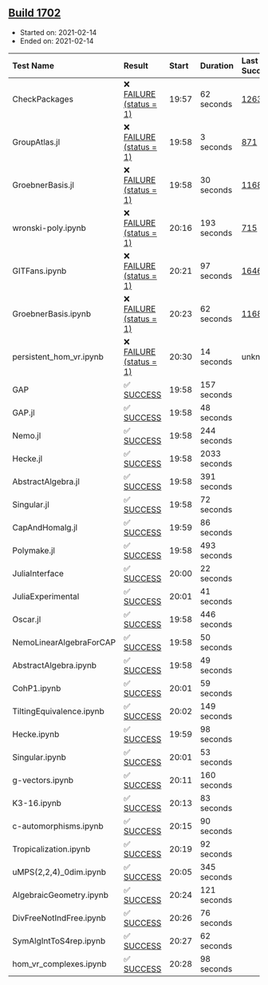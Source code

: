 ## [Build 1702](https://oscarci.mathematik.uni-kl.de/job/oscar-stable/1702/)

* Started on: 2021-02-14
* Ended on: 2021-02-14

| Test Name    | Result | Start | Duration | Last Success | First Failure |
|:-------------|:-------|:------|:---------|:-------------|:--------------|
| CheckPackages | ❌ [FAILURE (status = 1)](https://oscarci.mathematik.uni-kl.de/job/oscar-stable/1702/artifact/logs/build-1702/CheckPackages.log) | 19:57 | 62 seconds | [1263](https://oscarci.mathematik.uni-kl.de/job/oscar-stable/1263/) | [1264](https://oscarci.mathematik.uni-kl.de/job/oscar-stable/1264/) |
| GroupAtlas.jl | ❌ [FAILURE (status = 1)](https://oscarci.mathematik.uni-kl.de/job/oscar-stable/1702/artifact/logs/build-1702/GroupAtlas.jl.log) | 19:58 | 3 seconds | [871](https://oscarci.mathematik.uni-kl.de/job/oscar-stable/871/) | [872](https://oscarci.mathematik.uni-kl.de/job/oscar-stable/872/) |
| GroebnerBasis.jl | ❌ [FAILURE (status = 1)](https://oscarci.mathematik.uni-kl.de/job/oscar-stable/1702/artifact/logs/build-1702/GroebnerBasis.jl.log) | 19:58 | 30 seconds | [1168](https://oscarci.mathematik.uni-kl.de/job/oscar-stable/1168/) | [1169](https://oscarci.mathematik.uni-kl.de/job/oscar-stable/1169/) |
| wronski-poly.ipynb | ❌ [FAILURE (status = 1)](https://oscarci.mathematik.uni-kl.de/job/oscar-stable/1702/artifact/logs/build-1702/wronski-poly.ipynb.log) | 20:16 | 193 seconds | [715](https://oscarci.mathematik.uni-kl.de/job/oscar-stable/715/) | [716](https://oscarci.mathematik.uni-kl.de/job/oscar-stable/716/) |
| GITFans.ipynb | ❌ [FAILURE (status = 1)](https://oscarci.mathematik.uni-kl.de/job/oscar-stable/1702/artifact/logs/build-1702/GITFans.ipynb.log) | 20:21 | 97 seconds | [1646](https://oscarci.mathematik.uni-kl.de/job/oscar-stable/1646/) | [1647](https://oscarci.mathematik.uni-kl.de/job/oscar-stable/1647/) |
| GroebnerBasis.ipynb | ❌ [FAILURE (status = 1)](https://oscarci.mathematik.uni-kl.de/job/oscar-stable/1702/artifact/logs/build-1702/GroebnerBasis.ipynb.log) | 20:23 | 62 seconds | [1168](https://oscarci.mathematik.uni-kl.de/job/oscar-stable/1168/) | [1169](https://oscarci.mathematik.uni-kl.de/job/oscar-stable/1169/) |
| persistent_hom_vr.ipynb | ❌ [FAILURE (status = 1)](https://oscarci.mathematik.uni-kl.de/job/oscar-stable/1702/artifact/logs/build-1702/persistent_hom_vr.ipynb.log) | 20:30 | 14 seconds | unknown | unknown |
| GAP | ✅ [SUCCESS](https://oscarci.mathematik.uni-kl.de/job/oscar-stable/1702/artifact/logs/build-1702/GAP.log) | 19:58 | 157 seconds |  |  |
| GAP.jl | ✅ [SUCCESS](https://oscarci.mathematik.uni-kl.de/job/oscar-stable/1702/artifact/logs/build-1702/GAP.jl.log) | 19:58 | 48 seconds |  |  |
| Nemo.jl | ✅ [SUCCESS](https://oscarci.mathematik.uni-kl.de/job/oscar-stable/1702/artifact/logs/build-1702/Nemo.jl.log) | 19:58 | 244 seconds |  |  |
| Hecke.jl | ✅ [SUCCESS](https://oscarci.mathematik.uni-kl.de/job/oscar-stable/1702/artifact/logs/build-1702/Hecke.jl.log) | 19:58 | 2033 seconds |  |  |
| AbstractAlgebra.jl | ✅ [SUCCESS](https://oscarci.mathematik.uni-kl.de/job/oscar-stable/1702/artifact/logs/build-1702/AbstractAlgebra.jl.log) | 19:58 | 391 seconds |  |  |
| Singular.jl | ✅ [SUCCESS](https://oscarci.mathematik.uni-kl.de/job/oscar-stable/1702/artifact/logs/build-1702/Singular.jl.log) | 19:58 | 72 seconds |  |  |
| CapAndHomalg.jl | ✅ [SUCCESS](https://oscarci.mathematik.uni-kl.de/job/oscar-stable/1702/artifact/logs/build-1702/CapAndHomalg.jl.log) | 19:59 | 86 seconds |  |  |
| Polymake.jl | ✅ [SUCCESS](https://oscarci.mathematik.uni-kl.de/job/oscar-stable/1702/artifact/logs/build-1702/Polymake.jl.log) | 19:58 | 493 seconds |  |  |
| JuliaInterface | ✅ [SUCCESS](https://oscarci.mathematik.uni-kl.de/job/oscar-stable/1702/artifact/logs/build-1702/JuliaInterface.log) | 20:00 | 22 seconds |  |  |
| JuliaExperimental | ✅ [SUCCESS](https://oscarci.mathematik.uni-kl.de/job/oscar-stable/1702/artifact/logs/build-1702/JuliaExperimental.log) | 20:01 | 41 seconds |  |  |
| Oscar.jl | ✅ [SUCCESS](https://oscarci.mathematik.uni-kl.de/job/oscar-stable/1702/artifact/logs/build-1702/Oscar.jl.log) | 19:58 | 446 seconds |  |  |
| NemoLinearAlgebraForCAP | ✅ [SUCCESS](https://oscarci.mathematik.uni-kl.de/job/oscar-stable/1702/artifact/logs/build-1702/NemoLinearAlgebraForCAP.log) | 19:58 | 50 seconds |  |  |
| AbstractAlgebra.ipynb | ✅ [SUCCESS](https://oscarci.mathematik.uni-kl.de/job/oscar-stable/1702/artifact/logs/build-1702/AbstractAlgebra.ipynb.log) | 19:58 | 49 seconds |  |  |
| CohP1.ipynb | ✅ [SUCCESS](https://oscarci.mathematik.uni-kl.de/job/oscar-stable/1702/artifact/logs/build-1702/CohP1.ipynb.log) | 20:01 | 59 seconds |  |  |
| TiltingEquivalence.ipynb | ✅ [SUCCESS](https://oscarci.mathematik.uni-kl.de/job/oscar-stable/1702/artifact/logs/build-1702/TiltingEquivalence.ipynb.log) | 20:02 | 149 seconds |  |  |
| Hecke.ipynb | ✅ [SUCCESS](https://oscarci.mathematik.uni-kl.de/job/oscar-stable/1702/artifact/logs/build-1702/Hecke.ipynb.log) | 19:59 | 98 seconds |  |  |
| Singular.ipynb | ✅ [SUCCESS](https://oscarci.mathematik.uni-kl.de/job/oscar-stable/1702/artifact/logs/build-1702/Singular.ipynb.log) | 20:01 | 53 seconds |  |  |
| g-vectors.ipynb | ✅ [SUCCESS](https://oscarci.mathematik.uni-kl.de/job/oscar-stable/1702/artifact/logs/build-1702/g-vectors.ipynb.log) | 20:11 | 160 seconds |  |  |
| K3-16.ipynb | ✅ [SUCCESS](https://oscarci.mathematik.uni-kl.de/job/oscar-stable/1702/artifact/logs/build-1702/K3-16.ipynb.log) | 20:13 | 83 seconds |  |  |
| c-automorphisms.ipynb | ✅ [SUCCESS](https://oscarci.mathematik.uni-kl.de/job/oscar-stable/1702/artifact/logs/build-1702/c-automorphisms.ipynb.log) | 20:15 | 90 seconds |  |  |
| Tropicalization.ipynb | ✅ [SUCCESS](https://oscarci.mathematik.uni-kl.de/job/oscar-stable/1702/artifact/logs/build-1702/Tropicalization.ipynb.log) | 20:19 | 92 seconds |  |  |
| uMPS(2,2,4)_0dim.ipynb | ✅ [SUCCESS](https://oscarci.mathematik.uni-kl.de/job/oscar-stable/1702/artifact/logs/build-1702/uMPS-2-2-4-_0dim.ipynb.log) | 20:05 | 345 seconds |  |  |
| AlgebraicGeometry.ipynb | ✅ [SUCCESS](https://oscarci.mathematik.uni-kl.de/job/oscar-stable/1702/artifact/logs/build-1702/AlgebraicGeometry.ipynb.log) | 20:24 | 121 seconds |  |  |
| DivFreeNotIndFree.ipynb | ✅ [SUCCESS](https://oscarci.mathematik.uni-kl.de/job/oscar-stable/1702/artifact/logs/build-1702/DivFreeNotIndFree.ipynb.log) | 20:26 | 76 seconds |  |  |
| SymAlgIntToS4rep.ipynb | ✅ [SUCCESS](https://oscarci.mathematik.uni-kl.de/job/oscar-stable/1702/artifact/logs/build-1702/SymAlgIntToS4rep.ipynb.log) | 20:27 | 62 seconds |  |  |
| hom_vr_complexes.ipynb | ✅ [SUCCESS](https://oscarci.mathematik.uni-kl.de/job/oscar-stable/1702/artifact/logs/build-1702/hom_vr_complexes.ipynb.log) | 20:28 | 98 seconds |  |  |
